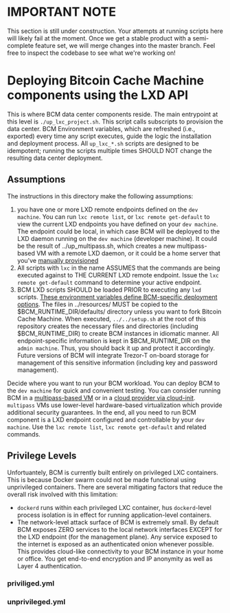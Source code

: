 # IMPORTANT NOTE

This section is still under construction.  Your attempts at running scripts here will likely fail at the moment. Once we get a stable product with a semi-complete feature set, we will merge changes into the master branch. Feel free to inspect the codebase to see what we're working on!

# Deploying Bitcoin Cache Machine components using the LXD API

This is where BCM data center components reside. The main entrypoint at this level is `./up_lxc_project.sh`. This script calls subscripts to provision the data center. BCM Environment variables, which are refreshed (i.e., exported) every time any script executes, guide the logic the installation and deployment process. All `up_lxc_*.sh` scripts are designed to be idempotent; running the scripts multiple times SHOULD NOT change the resulting data center deployment. 

## Assumptions

The instructions in this directory make the following assumptions:

1. you have one or more LXD remote endpoints defined on the `dev machine`. You can run `lxc remote list`, or `lxc remote get-default` to view the current LXD endpoints you have defined on your `dev machine`. The endpoint could be local, in which case BCM will be deployed to the LXD daemon running on the `dev machine` (developer machine). It could be the result of ../up_multipass.sh, which creates a new multipass-based VM with a remote LXD daemon, or it could be a home server that you've [manually provisioned](../../docs/installation/lxd_host_prep.md)
2. All scripts with `lxc` in the name ASSUMES that the commands are being executed against to THE CURRENT LXD remote endpoint. Issue the `lxc remote get-default` command to determine your active endpoint.
3. BCM LXD scripts SHOULD be loaded PRIOR to executing any `lxd` scripts. [These environment variables define BCM-specific deployment options](../resources/README.md). The files in ../resources/ MUST be copied to the $BCM_RUNTIME_DIR/defaults/ directory unless you want to fork Bitcoin Cache Machine. When executed, `../../setup.sh` at the root of this repository creates the necessary files and directories (including $BCM_RUNTIME_DIR) to create BCM instances in idiomatic manner. All endpoint-specific information is kept in $BCM_RUNTIME_DIR on the `admin machine`. Thus, you should back it up and protect it accordingly. Future versions of BCM will integrate Trezor-T on-board storage for management of this sensitive information (including key and password management).

Decide where you want to run your BCM workload. You can deploy BCM to the `dev machine` for quick and convenient testing. You can consider running BCM in a [multipass-based VM](./multipass/) or in a [cloud provider via cloud-init](./cloud_providers/). `multipass` VMs use lower-level hardware-based virtualization which provide additional security guarantees. In the end, all you need to run BCM component is a LXD endpoint configured and controllable by your `dev machine`. Use the `lxc remote list`, `lxc remote get-default` and related commands.

## Privilege Levels

Unfortuantely, BCM is currently built entirely on privileged LXC containers. This is because Docker swarm could not be made functional using unprivileged containers. There are several mitigating factors that reduce the overall risk involved with this limitation:

* `dockerd` runs within each privileged LXC container, hus `dockerd`-level process isolation is in effect for running application-level containers.
* The network-level attack surface of BCM is extremely small. By default BCM exposes ZERO services to the local network interfaces EXCEPT for the LXD endpoint (for the management plane). Any service exposed to the internet is exposed as an authenticated onion whenever possible. This provides cloud-like connectivity to your BCM instance in your home or office. You get end-to-end encryption and IP anonymity as well as Layer 4 authentication.

### priviliged.yml


### unprivileged.yml


